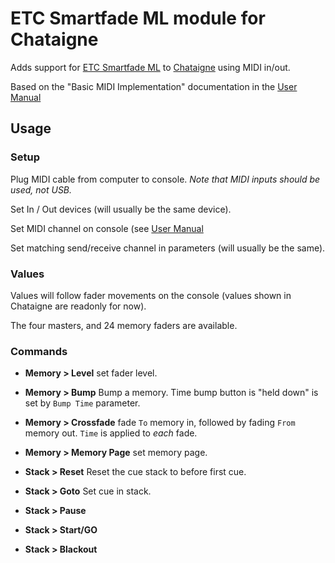 # ETC Smartfade ML module for Chataigne

Adds support for [ETC Smartfade ML](https://www.etcconnect.com/Products/Legacy/Console/Smart-Family/SmartFade-ML/Features.aspx) to [Chataigne](https://benjamin.kuperberg.fr/chataigne) using MIDI in/out.

Based on the "Basic MIDI Implementation" documentation in the [User Manual](https://www.etcconnect.com/WorkArea/DownloadAsset.aspx?id=10737461284)

## Usage

### Setup

Plug MIDI cable from computer to console. _Note that MIDI inputs should be used, not USB._

Set In / Out devices (will usually be the same device).

Set MIDI channel on console (see [User Manual](https://www.etcconnect.com/WorkArea/DownloadAsset.aspx?id=10737461284)

Set matching send/receive channel in parameters (will usually be the same).

### Values

Values will follow fader movements on the console (values shown in Chataigne are readonly for now).

The four masters, and 24 memory faders are available.

### Commands

- __Memory > Level__ set fader level.
- __Memory > Bump__ Bump a memory. Time bump button is "held down" is set by `Bump Time` parameter.
- __Memory > Crossfade__ fade `To` memory in, followed by fading `From` memory out. `Time` is applied to _each_ fade.
- __Memory > Memory Page__ set memory page.

- __Stack > Reset__ Reset the cue stack to before first cue.
- __Stack > Goto__ Set cue in stack.
- __Stack > Pause__
- __Stack > Start/GO__
- __Stack > Blackout__
